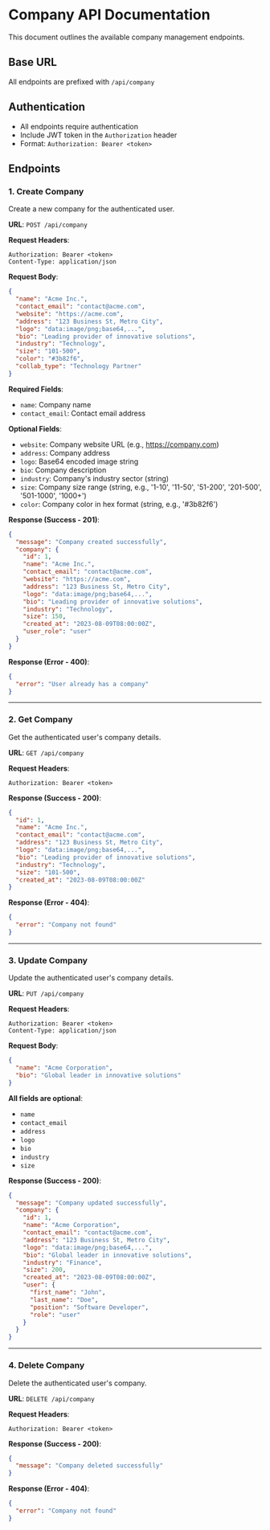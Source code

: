# Company API Documentation

This document outlines the available company management endpoints.

## Base URL
All endpoints are prefixed with `/api/company`

## Authentication
- All endpoints require authentication
- Include JWT token in the `Authorization` header
- Format: `Authorization: Bearer <token>`

## Endpoints

### 1. Create Company
Create a new company for the authenticated user.

**URL**: `POST /api/company`

**Request Headers**:
```
Authorization: Bearer <token>
Content-Type: application/json
```

**Request Body**:
```json
{
  "name": "Acme Inc.",
  "contact_email": "contact@acme.com",
  "website": "https://acme.com",
  "address": "123 Business St, Metro City",
  "logo": "data:image/png;base64,...",
  "bio": "Leading provider of innovative solutions",
  "industry": "Technology",
  "size": "101-500",
  "color": "#3b82f6",
  "collab_type": "Technology Partner"
}
```

**Required Fields**:
- `name`: Company name
- `contact_email`: Contact email address

**Optional Fields**:
- `website`: Company website URL (e.g., https://company.com)
- `address`: Company address
- `logo`: Base64 encoded image string
- `bio`: Company description
- `industry`: Company's industry sector (string)
- `size`: Company size range (string, e.g., '1-10', '11-50', '51-200', '201-500', '501-1000', '1000+')
- `color`: Company color in hex format (string, e.g., '#3b82f6')

**Response (Success - 201)**:
```json
{
  "message": "Company created successfully",
  "company": {
    "id": 1,
    "name": "Acme Inc.",
    "contact_email": "contact@acme.com",
    "website": "https://acme.com",
    "address": "123 Business St, Metro City",
    "logo": "data:image/png;base64,...",
    "bio": "Leading provider of innovative solutions",
    "industry": "Technology",
    "size": 150,
    "created_at": "2023-08-09T08:00:00Z",
    "user_role": "user"
  }
}
```

**Response (Error - 400)**:
```json
{
  "error": "User already has a company"
}
```

---

### 2. Get Company
Get the authenticated user's company details.

**URL**: `GET /api/company`

**Request Headers**:
```
Authorization: Bearer <token>
```

**Response (Success - 200)**:
```json
{
  "id": 1,
  "name": "Acme Inc.",
  "contact_email": "contact@acme.com",
  "address": "123 Business St, Metro City",
  "logo": "data:image/png;base64,...",
  "bio": "Leading provider of innovative solutions",
  "industry": "Technology",
  "size": "101-500",
  "created_at": "2023-08-09T08:00:00Z"
}
```

**Response (Error - 404)**:
```json
{
  "error": "Company not found"
}
```

---

### 3. Update Company
Update the authenticated user's company details.

**URL**: `PUT /api/company`

**Request Headers**:
```
Authorization: Bearer <token>
Content-Type: application/json
```

**Request Body**:
```json
{
  "name": "Acme Corporation",
  "bio": "Global leader in innovative solutions"
}
```

**All fields are optional**:
- `name`
- `contact_email`
- `address`
- `logo`
- `bio`
- `industry`
- `size`

**Response (Success - 200)**:
```json
{
  "message": "Company updated successfully",
  "company": {
    "id": 1,
    "name": "Acme Corporation",
    "contact_email": "contact@acme.com",
    "address": "123 Business St, Metro City",
    "logo": "data:image/png;base64,...",
    "bio": "Global leader in innovative solutions",
    "industry": "Finance",
    "size": 200,
    "created_at": "2023-08-09T08:00:00Z",
    "user": {
      "first_name": "John",
      "last_name": "Doe",
      "position": "Software Developer",
      "role": "user"
    }
  }
}
```

---

### 4. Delete Company
Delete the authenticated user's company.

**URL**: `DELETE /api/company`

**Request Headers**:
```
Authorization: Bearer <token>
```

**Response (Success - 200)**:
```json
{
  "message": "Company deleted successfully"
}
```

**Response (Error - 404)**:
```json
{
  "error": "Company not found"
}
```